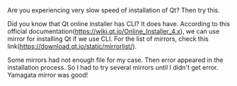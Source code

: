 Are you experiencing very slow speed of installation of Qt? Then try this.

Did you know that Qt online installer has CLI? It does have. According to this official documentation(https://wiki.qt.io/Online_Installer_4.x), we can use mirror for installing Qt if we use CLI. For the list of mirrors, check this link(https://download.qt.io/static/mirrorlist/).

Some mirrors had not enough file for my case. Then error appeared in the installation process. So I had to try several mirrors until I didn't get error. Yamagata mirror was good!
